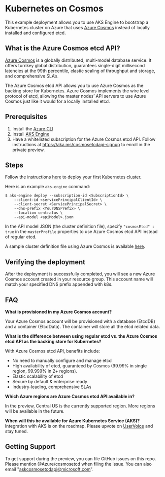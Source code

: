 # Kubernetes on Cosmos
This example deployment allows you to use AKS Engine to bootstrap a Kubernetes cluster on Azure that uses [Azure Cosmos](https://azure.microsoft.com/services/cosmos-db/) instead of locally installed and configured etcd.

## What is the Azure Cosmos etcd API?
[Azure Cosmos](https://azure.microsoft.com/services/cosmos-db/) is a globally distributed, multi-model database service. It offers turnkey global distribution, guarantees single-digit millisecond latencies at the 99th percentile, elastic scaling of throughput and storage, and comprehensive SLA’s.

The Azure Cosmos etcd API allows you to use Azure Cosmos as the backing store for Kubernetes. Azure Cosmos implements the wire level protocol of etcd, allowing the master nodes’ API servers to use Azure Cosmos just like it would for a locally installed etcd. 

## Prerequisites 
1.	Install the [Azure CLI](https://docs.microsoft.com/cli/azure/install-azure-cli?view=azure-cli-latest)
2.	Install [AKS Engine](https://github.com/Azure/aks-engine/blob/master/docs/tutorials/quickstart.md)
3.	Have a whitelisted subscription for the Azure Cosmos etcd API. Follow instructions at https://aka.ms/cosmosetcdapi-signup to enroll in the private preview. 

## Steps
Follow the instructions [here](https://github.com/Azure/aks-engine/blob/master/docs/tutorials/quickstart.md#deploy-your-first-cluster) to deploy your first Kubernetes cluster. 

Here is an example `aks-engine` command: 

```console
$ aks-engine deploy --subscription-id <SubscriptionId> \
    --client-id <servicePrincipalClientId> \
    --client-secret <ServicePrincipalSecret> \
    --dns-prefix <YourDNSPrefix> \
    --location centralus \
    --api-model <apiModel>.json
```

In the API model JSON (the cluster definition file), specify ```"cosmosEtcd" : true``` in the ```masterProfile``` properties to use Azure Cosmos etcd API instead of regular etcd. 

A sample cluster definition file using Azure Cosmos is available [here](https://github.com/Azure/aks-engine/blob/master/examples/cosmos-etcd/kubernetes-3-masters-cosmos.json).

## Verifying the deployment
After the deployment is successfully completed, you will see a new Azure Cosmos account created in your resource group. This account name will match your specified DNS prefix appended with k8s. 

## FAQ

**What is provisioned in my Azure Cosmos account?**

Your Azure Cosmos account will be provisioned with a database (EtcdDB) and a container (EtcdData). The container will store all the etcd related data.

**What is the difference between using regular etcd vs. the Azure Cosmos etcd API as the backing store for Kubernetes?**

With Azure Cosmos etcd API, benefits include:
* No need to manually configure and manage etcd
* High availability of etcd, guaranteed by Cosmos (99.99% in single region, 99.999% in 2+ regions). 
* Elastic scalability of etcd
* Secure by default & enterprise ready
* Industry-leading, comprehensive SLAs

**Which Azure regions are Azure Cosmos etcd API available in?**

In the preview, Central US is the currently supported region. More regions will be available in the future. 

**When will this be available for Azure Kubernetes Service (AKS)?**
Integration with AKS is on the roadmap. Please upvote on [UserVoice](https://feedback.azure.com/forums/914020-azure-kubernetes-service-aks) and stay tuned.  

## Getting Support
To get support during the preview, you can file GitHub issues on this repo. Please mention @Azure/cosmosetcd when filing the issue. You can also email "askcosmosetcdapi@microsoft.com".
